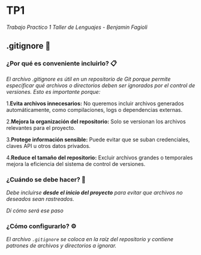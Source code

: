 # TP1

_Trabajo Practico 1 Taller de Lenguajes - Benjamin Fagioli_

## .gitignore 🚀

### ¿Por qué es conveniente incluirlo? 📋

_El archivo .gitignore es útil en un repositorio de Git porque permite especificar qué archivos o directorios deben ser ignorados por el control de versiones. Esto es importante porque:_

1.**Evita archivos innecesarios:** No queremos incluir archivos generados automáticamente, como compilaciones, logs o dependencias externas.

2.**Mejora la organización del repositorio:** Solo se versionan los archivos relevantes para el proyecto.

3.**Protege información sensible:** Puede evitar que se suban credenciales, claves API u otros datos privados.

4.**Reduce el tamaño del repositorio:** Excluir archivos grandes o temporales mejora la eficiencia del sistema de control de versiones.

### ¿Cuándo se debe hacer? 🔧

_Debe incluirse **desde el inicio del proyecto** para evitar que archivos no deseados sean rastreados._

_Dí cómo será ese paso_

### ¿Cómo configurarlo? ⚙️

_El archivo `.gitignore` se coloca en la raíz del repositorio y contiene patrones de archivos y directorios a ignorar._
